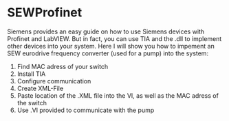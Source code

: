 # SEWProfinet

Siemens provides an easy guide on how to use Siemens devices with Profinet and LabVIEW. But in fact, you can use TIA and the .dll to implement other devices into your system.
Here I will show you how to impement an SEW eurodrive frequency converter (used for a pump) into the system:

1) Find MAC adress of your switch
2) Install TIA
3) Configure communication
4) Create XML-File
5) Paste location of the .XML file into the VI, as well as the MAC adress of the switch
6) Use .VI provided to communicate with the pump
